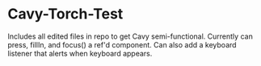 # Cavy-Torch-Test
Includes all edited files in repo to get Cavy semi-functional. Currently can press, fillIn, and focus() a ref'd component. Can also add a keyboard listener that alerts when keyboard appears.
